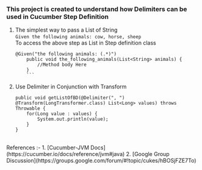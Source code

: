 ### This project is created to understand how Delimiters can be used in Cucumber Step Definition


1. The simplest way to pass a List of String<br/>
    ```Given the following animals: cow, horse, sheep```
    <br/>
    To access the above step as List<String> in Step definition class<br/>
	```
	@Given("the following animals: (.*)")
    	public void the_following_animals(List<String> animals) {
    		//Method body Here
    	}
    	```
2. Use Delimiter in Conjunction with Transform<br/>
	```
	public void getListOfBD(@Delimiter(", ") @Transform(LongTransformer.class) List<Long> values) throws Throwable {
		for(Long value : values) {
			System.out.println(value);
		}
	}
	```

<br/>
References :-
1. [Cucumber-JVM Docs](https://cucumber.io/docs/reference/jvm#java)
2. [Google Group Discussion](https://groups.google.com/forum/#!topic/cukes/hBOSjFZE7To)

